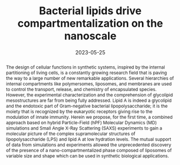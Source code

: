 ---
title: Bacterial lipids drive compartmentalization on the nanoscale
authors:
- Antonio De Nicola
- Costanza Montis
- Greta Donati
- Antonio Molinaro
- Alba Silipo
- Arianna Balestri
- Debora Berti
- Flaviana Di Lorenzo
- You-Liang Zhu
- Giuseppe Milano
date: 2023-05-25
doi: 10.1039/D3NR00559C
publish_types: 期刊文章
publication: Nanoscale
publication_short: Nanoscale
abstract: The design of cellular functions in synthetic systems,  inspired by the internal partitioning of living cells, is a constantly  growing research field that is paving the way to a large number of new  remarkable applications. Several hierarchies of internal compartments  like polymersomes, liposomes, and membranes are used to control the  transport, release, and chemistry of encapsulated species. However, the  experimental characterization and the comprehension of glycolipid  mesostructures are far from being fully addressed. Lipid A is indeed a  glycolipid and the endotoxic part of Gram-negative bacterial  lipopolysaccharide; it is the moiety that is recognized by the  eukaryotic receptors giving rise to the modulation of innate immunity.  Herein we propose, for the first time, a combined approach based on  hybrid Particle-Field (hPF) Molecular Dynamics (MD) simulations and  Small Angle X-Ray Scattering (SAXS) experiments to gain a molecular  picture of the complex supramolecular structures of lipopolysaccharide  (LPS) and lipid A at low hydration levels. The mutual support of data  from simulations and experiments allowed the unprecedented discovery of  the presence of a nano-compartmentalized phase composed of liposomes of  variable size and shape which can be used in synthetic biological  applications.
url_pdf: https://pubs.rsc.org/en/content/articlelanding/2023/nr/d3nr00559c
---